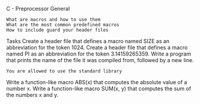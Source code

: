 C - Preprocessor
General

    What are macros and how to use them
    What are the most common predefined macros
    How to include guard your header files

Tasks
Create a header file that defines a macro named SIZE as an abbreviation for the token 1024.
Create a header file that defines a macro named PI as an abbreviation for the token 3.14159265359.
Write a program that prints the name of the file it was compiled from, followed by a new line.

    You are allowed to use the standard library

Write a function-like macro ABS(x) that computes the absolute value of a number x.
Write a function-like macro SUM(x, y) that computes the sum of the numbers x and y.

